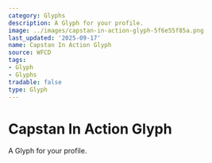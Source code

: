 ```yaml
---
category: Glyphs
description: A Glyph for your profile.
image: ../images/capstan-in-action-glyph-5f6e55f85a.png
last_updated: '2025-09-17'
name: Capstan In Action Glyph
source: WFCD
tags:
- Glyph
- Glyphs
tradable: false
type: Glyph
---
```


# Capstan In Action Glyph

A Glyph for your profile.

